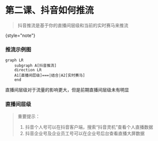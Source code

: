 # 第二课、抖音如何推流

> 抖音推流是基于你的直播间层级和当前的实时赛马来推流
> 
{style="note"}


### 推流示例图

```mermaid
graph LR
    subgraph A[抖音推流]
    direction LR
    A1[直播间层级]===|结合|A2[实时赛马]
    end
```

直播间层级对于流量的影响更大，但是前期直播间层级未有明显

### 直播间层级

> 重要提示：
> 1. 抖音个人号可以在抖音客户端，搜索“抖音灵机”查看个人直播数据 
> 2. 抖音企业号及企业员工号可以在企业号后台查看直播大屏数据



